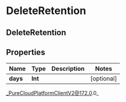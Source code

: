 # DeleteRetention

## DeleteRetention

## Properties

|Name | Type | Description | Notes|
|------------ | ------------- | ------------- | -------------|
| **days** | **Int** |  | [optional] |



_PureCloudPlatformClientV2@172.0.0_
